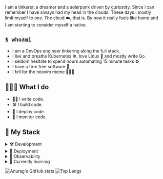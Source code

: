 I am a tinkerer, a dreamer and a solarpunk driven by curiostity.
Since I can remember I have always had my head in the clouds.
These days I mostly limit myself to one.
_The_ cloud ☁️, that is.
By now it really feels like home and I am starting to consider myself a native.

## `$ whoami`

- I am a DevOps engineer tinkering along the full stack.
- I live and breathe Kubernetes ☸️, love Linux 🐧 and mostly write Go.
- I seldom hesitate to spend hours automating 15 minute tasks ♻️
- I have a firm free software 💯
- I fell for the neovim meme 🤷🏻‍♂️

## 👨🏻‍🔧 What I do

- ✍🏻 I write code.
- 🛠️ I build code.
- 🚀 I deploy code.
- 🔎 I monitor code.

## 🧰 My Stack

<details>
<summary>🛠️ Development</summary>
<br/>
<ul>
  <li>Go</li>
  <li>Typescript</li>
</ul>
</details>

<details>
<summary>🚀 Deployment</summary>
<br/>
<ul>
  <li>Kubernetes</li>
  <li>ArgoCD</li>
  <li>Helm</li>
</ul>
</details>

<details>
<summary>🔎 Observability</summary>
<br/>
<ul>
  <li>Prometheus</li>
  <li>Loki</li>
  <li>Tempo</li>
  <li>Grafana</li>
  <li>Opentelemetry</li>
</ul>
</details>

<details>
<summary>🌱 Currently learning</summary>
<br/>
<ul>
  <li>Terraform</li>
  <li>Opentelemetry</li>
  <li>OIDC / OAuth2</li>
</ul>
</details>

![Anurag's GitHub stats](https://github-readme-stats.vercel.app/api?username=sekthor&show_icons=true&theme=onedark&hide=contribs)
![Top Langs](https://github-readme-stats.vercel.app/api/top-langs/?username=sekthor&hide=Jupyter%20Notebook,html,scss&theme=onedark&layout=compact)

